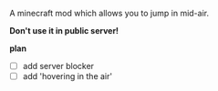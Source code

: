 A minecraft mod which allows you to jump in mid-air.

**Don't use it in public server!**

**plan**
- [ ] add server blocker
- [ ] add 'hovering in the air'